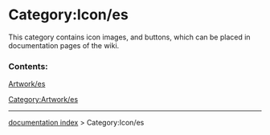 # Category:Icon/es
This category contains icon images, and buttons, which can be placed in documentation pages of the wiki.

### Contents:

[Artwork/es](Artwork/es.md)

[Category:Artwork/es](Category:Artwork/es.md)

---
[documentation index](../README.md) > Category:Icon/es
